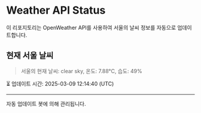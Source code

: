 
# Weather API Status

이 리포지토리는 OpenWeather API를 사용하여 서울의 날씨 정보를 자동으로 업데이트합니다.

## 현재 서울 날씨
> 서울의 현재 날씨: clear sky, 온도: 7.88°C, 습도: 49%

⏳ 업데이트 시간: 2025-03-09 12:14:40 (UTC)

---
자동 업데이트 봇에 의해 관리됩니다.

